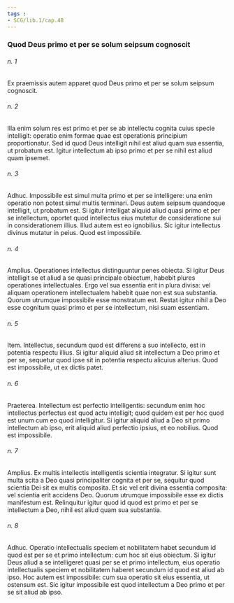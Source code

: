 ```yaml
---
tags : 
- SCG/lib.1/cap.48
---
```


### Quod Deus primo et per se solum seipsum cognoscit

###### n. 1
Ex praemissis autem apparet quod Deus primo et per se solum seipsum cognoscit.

###### n. 2
Illa enim solum res est primo et per se ab intellectu cognita cuius specie intelligit: operatio enim formae quae est operationis principium proportionatur. Sed id quod Deus intelligit nihil est aliud quam sua essentia, ut probatum est. Igitur intellectum ab ipso primo et per se nihil est aliud quam ipsemet.

###### n. 3
Adhuc. Impossibile est simul multa primo et per se intelligere: una enim operatio non potest simul multis terminari. Deus autem seipsum quandoque intelligit, ut probatum est. Si igitur intelligat aliquid aliud quasi primo et per se intellectum, oportet quod intellectus eius mutetur de consideratione sui in considerationem illius. Illud autem est eo ignobilius. Sic igitur intellectus divinus mutatur in peius. Quod est impossibile.

###### n. 4
Amplius. Operationes intellectus distinguuntur penes obiecta. Si igitur Deus intelligit se et aliud a se quasi principale obiectum, habebit plures operationes intellectuales. Ergo vel sua essentia erit in plura divisa: vel aliquam operationem intellectualem habebit quae non est sua substantia. Quorum utrumque impossibile esse monstratum est. Restat igitur nihil a Deo esse cognitum quasi primo et per se intellectum, nisi suam essentiam.

###### n. 5
Item. Intellectus, secundum quod est differens a suo intellecto, est in potentia respectu illius. Si igitur aliquid aliud sit intellectum a Deo primo et per se, sequetur quod ipse sit in potentia respectu alicuius alterius. Quod est impossibile, ut ex dictis patet.

###### n. 6
Praeterea. Intellectum est perfectio intelligentis: secundum enim hoc intellectus perfectus est quod actu intelligit; quod quidem est per hoc quod est unum cum eo quod intelligitur. Si igitur aliquid aliud a Deo sit primo intellectum ab ipso, erit aliquid aliud perfectio ipsius, et eo nobilius. Quod est impossibile.

###### n. 7
Amplius. Ex multis intellectis intelligentis scientia integratur. Si igitur sunt multa scita a Deo quasi principaliter cognita et per se, sequitur quod scientia Dei sit ex multis composita. Et sic vel erit divina essentia composita: vel scientia erit accidens Deo. Quorum utrumque impossibile esse ex dictis manifestum est. Relinquitur igitur quod id quod est primo et per se intellectum a Deo, nihil est aliud quam sua substantia.

###### n. 8
Adhuc. Operatio intellectualis speciem et nobilitatem habet secundum id quod est per se et primo intellectum: cum hoc sit eius obiectum. Si igitur Deus aliud a se intelligeret quasi per se et primo intellectum, eius operatio intellectualis speciem et nobilitatem haberet secundum id quod est aliud ab ipso. Hoc autem est impossibile: cum sua operatio sit eius essentia, ut ostensum est. Sic igitur impossibile est quod intellectum a Deo primo et per se sit aliud ab ipso.

